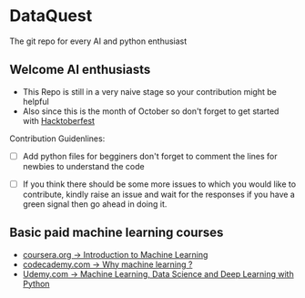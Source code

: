 # DataQuest
The git repo for every AI and python enthusiast

## Welcome AI enthusiasts

- This Repo is still in a very naive stage so your contribution might be helpful
- Also since this is the month of October so don't forget to get started with [Hacktoberfest](https://hacktoberfest.digitalocean.com/) 

Contribution Guidenlines:
- [ ] Add python files for begginers don't forget to comment the lines for newbies to understand the code
- [ ] If you think there should be some more issues to which you would like to contribute, kindly raise an issue and wait for the responses 
if you have a green signal then go ahead in doing it.


## Basic paid machine learning courses

 - [coursera.org -> Introduction to Machine Learning](https://coursera.org/learn/vvedenie-mashinnoe-obuchenie)
 - [codecademy.com -> Why machine learning ?](https://www.codecademy.com/courses/machine-learning/lessons/why-machine-learning)
 - [Udemy.com -> Machine Learning, Data Science and Deep Learning with Python](https://www.udemy.com/course/data-science-and-machine-learning-with-python-hands-on)
 